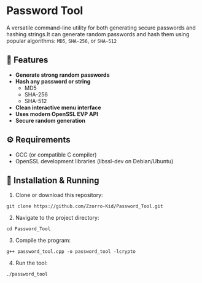 # Password Tool

A versatile command-line utility for both generating secure passwords and hashing strings.It can generate random passwords and hash them using popular algorithms: `MD5`, `SHA-256`, or `SHA-512`


## 🔐 Features

- **Generate strong random passwords** 
- **Hash any password or string** 
  - MD5
  - SHA-256
  - SHA-512
- **Clean interactive menu interface**
- **Uses modern OpenSSL EVP API** 
- **Secure random generation** 


## ⚙️ Requirements

- GCC (or compatible C compiler)
- OpenSSL development libraries (libssl-dev on Debian/Ubuntu)


## 🚀 Installation & Running

  1. Clone or download this repository:
     
    git clone https://github.com/Zzorro-Kid/Password_Tool.git
     
  2. Navigate to the project directory:

    cd Password_Tool
     
  3. Compile the program:

    g++ password_tool.cpp -o password_tool -lcrypto
  
  4. Run the tool:

    ./password_tool
     


